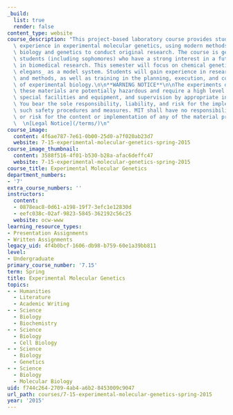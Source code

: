```yaml
---
_build:
  list: true
  render: false
content_type: website
course_description: "This project-based laboratory course provides students with in-depth\
  \ experience in experimental molecular genetics, using modern methods of molecular\
  \ biology and genetics to conduct original research. The course is geared towards\
  \ students (including sophomores) who have a strong interest in a future career\
  \ in biomedical research. This semester will focus on chemical genetics using _Caenorhabditis\
  \ elegans_ as a model system. Students will gain experience in research rationale\
  \ and methods, as well as training in the planning, execution, and communication\
  \ of experimental biology.\n\n**WARNING NOTICE**\n\nThe experiments described in\
  \ these materials are potentially hazardous and require a high level of safety training,\
  \ special facilities and equipment, and supervision by appropriate individuals.\
  \ You bear the sole responsibility, liability, and risk for the implementation of\
  \ such safety procedures and measures. MIT shall have no responsibility, liability,\
  \ or risk for the content or implementation of any of the material presented.  \n\
  \  \n[Legal Notice](/terms/)\n"
course_image:
  content: 4f6ae787-7e61-0b00-25d0-a7f020ab23d7
  website: 7-15-experimental-molecular-genetics-spring-2015
course_image_thumbnail:
  content: 3588f516-4f01-b530-b28a-afac6deffc47
  website: 7-15-experimental-molecular-genetics-spring-2015
course_title: Experimental Molecular Genetics
department_numbers:
- '7'
extra_course_numbers: ''
instructors:
  content:
  - 0878eac8-0d61-a198-19f7-3efc1e12830d
  - eefc038c-02af-9823-5845-362192c56c25
  website: ocw-www
learning_resource_types:
- Presentation Assignments
- Written Assignments
legacy_uid: 4f4b0bcf-1606-db98-b759-60e1a39bb811
level:
- Undergraduate
primary_course_number: '7.15'
term: Spring
title: Experimental Molecular Genetics
topics:
- - Humanities
  - Literature
  - Academic Writing
- - Science
  - Biology
  - Biochemistry
- - Science
  - Biology
  - Cell Biology
- - Science
  - Biology
  - Genetics
- - Science
  - Biology
  - Molecular Biology
uid: f744c264-2709-4ab4-a6b2-8453009c9047
url_path: courses/7-15-experimental-molecular-genetics-spring-2015
year: '2015'
---
```

